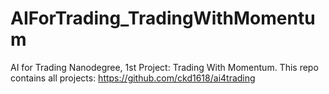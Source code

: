 # AIForTrading_TradingWithMomentum
AI for Trading Nanodegree, 1st Project: Trading With Momentum.
This repo contains all projects: https://github.com/ckd1618/ai4trading  